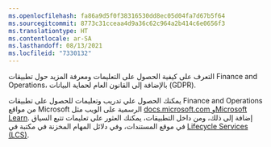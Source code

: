 ```yaml
---
ms.openlocfilehash: fa86a9d5f0f38316530dd8ec05d04fa7d67b5f64
ms.sourcegitcommit: 8773c31cceaa4d9a36c62c964a2b414c6e0656f3
ms.translationtype: HT
ms.contentlocale: ar-SA
ms.lasthandoff: 08/13/2021
ms.locfileid: "7330132"
---
```

التعرف على كيفية الحصول على التعليمات ومعرفة المزيد حول تطبيقات Finance and Operations، بالإضافة إلى القانون العام لحماية البيانات (GDPR). 

يمكنك الحصول علي تدريب وتعليمات للحصول على تطبيقات Finance and Operations من مواقع Microsoft الرسمية على الويب مثل [docs.microsoft.com ](/dynamics365/fin-ops-core/fin-ops/?azure-portal=true) و[Microsoft Learn](https://microsoft.com/learn/?azure-portal=true). إضافة إلى ذلك، ومن داخل التطبيقات، يمكنك العثور على تعليمات تتبع السياق في موقع المستندات، وفي دلائل المهام المخزنة في مكتبة في [Lifecycle Services (LCS)](https://lcs.dynamics.com/?azure-portal=true).
